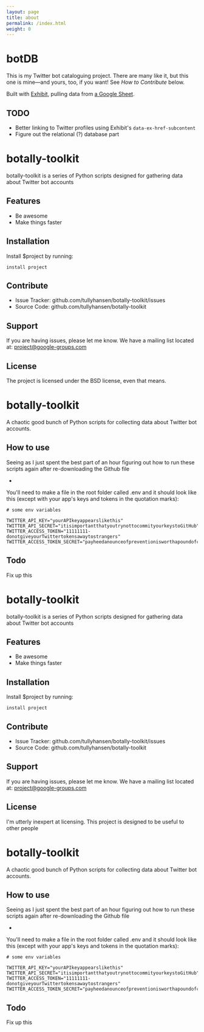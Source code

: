 ```yaml
---
layout: page
title: about
permalink: /index.html
weight: 0
---
```


# botDB

This is my Twitter bot cataloguing project. There are many like it, but this one is mine—and yours, too, if you want! See _How to Contribute_ below.

Built with [Exhibit][], pulling data from [a Google Sheet][].

## TODO

- Better linking to Twitter profiles using Exhibit's `data-ex-href-subcontent`
- Figure out the relational (?) database part

[Exhibit]: http://simile-widgets.org/exhibit3/
[a Google Sheet]: https://docs.google.com/spreadsheets/d/1vleb6Y37ctkjlWbCiTemABgpit83eqW1FT8HEwc0l9I/

botally-toolkit
===============

botally-toolkit is a series of Python scripts designed for gathering data about Twitter bot accounts

Features
--------

- Be awesome
- Make things faster

Installation
------------

Install $project by running:

    install project

Contribute
----------

- Issue Tracker: github.com/tullyhansen/botally-toolkit/issues
- Source Code: github.com/tullyhansen/botally-toolkit

Support
-------

If you are having issues, please let me know.
We have a mailing list located at: project@google-groups.com

License
-------

The project is licensed under the BSD license, even that means.


# botally-toolkit

A chaotic good bunch of Python scripts for collecting data about Twitter bot accounts.

## How to use

Seeing as I just spent the best part of an hour figuring out how to run these scripts again after re-downloading the Github file

- 

You'll need to make a file in the root folder called .env and it should look like this (except with your app's keys and tokens in the quotation marks):

	# some env variables

	TWITTER_API_KEY="yourAPIkeyappearslikethis"
	TWITTER_API_SECRET="itisimportantthatyoutrynottocommityourkeystoGitHub"
	TWITTER_ACCESS_TOKEN="11111111-donotgiveyourTwittertokensawaytostrangers"
	TWITTER_ACCESS_TOKEN_SECRET="payheedanounceofpreventionisworthapoundofcure"

## Todo

Fix up this

botally-toolkit
===============

botally-toolkit is a series of Python scripts designed for gathering data about Twitter bot accounts

Features
--------

- Be awesome
- Make things faster

Installation
------------

Install $project by running:

    install project

Contribute
----------

- Issue Tracker: github.com/tullyhansen/botally-toolkit/issues
- Source Code: github.com/tullyhansen/botally-toolkit

Support
-------

If you are having issues, please let me know.
We have a mailing list located at: project@google-groups.com

License
-------

I'm utterly inexpert at licensing. This project is designed to be useful to other people


# botally-toolkit

A chaotic good bunch of Python scripts for collecting data about Twitter bot accounts.

## How to use

Seeing as I just spent the best part of an hour figuring out how to run these scripts again after re-downloading the Github file

- 

You'll need to make a file in the root folder called .env and it should look like this (except with your app's keys and tokens in the quotation marks):

	# some env variables

	TWITTER_API_KEY="yourAPIkeyappearslikethis"
	TWITTER_API_SECRET="itisimportantthatyoutrynottocommityourkeystoGitHub"
	TWITTER_ACCESS_TOKEN="11111111-donotgiveyourTwittertokensawaytostrangers"
	TWITTER_ACCESS_TOKEN_SECRET="payheedanounceofpreventionisworthapoundofcure"

## Todo

Fix up this

